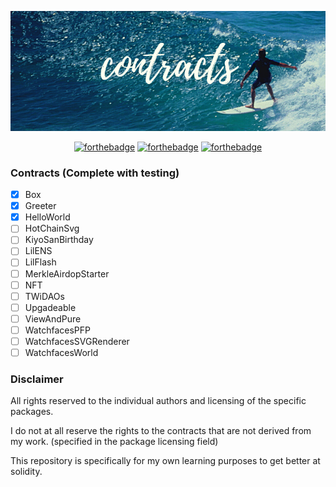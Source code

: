 <p align="center">
  <img src="assets/contracts.png">
</p>

<div align="center">

[![forthebadge](https://forthebadge.com/images/badges/for-sharks.svg)](https://forthebadge.com)
[![forthebadge](https://forthebadge.com/images/badges/60-percent-of-the-time-works-every-time.svg)](https://forthebadge.com)
[![forthebadge](https://forthebadge.com/images/badges/no-ragrets.svg)](https://forthebadge.com)

</div>

### Contracts (Complete with testing)

- [x] Box
- [x] Greeter
- [x] HelloWorld
- [ ] HotChainSvg
- [ ] KiyoSanBirthday
- [ ] LilENS
- [ ] LilFlash
- [ ] MerkleAirdopStarter
- [ ] NFT
- [ ] TWiDAOs
- [ ] Upgadeable
- [ ] ViewAndPure
- [ ] WatchfacesPFP
- [ ] WatchfacesSVGRenderer
- [ ] WatchfacesWorld

### Disclaimer

All rights reserved to the individual authors and licensing of the specific packages.

I do not at all reserve the rights to the contracts that are not derived from my work. (specified in the package licensing field)

This repository is specifically for my own learning purposes to get better at solidity.
